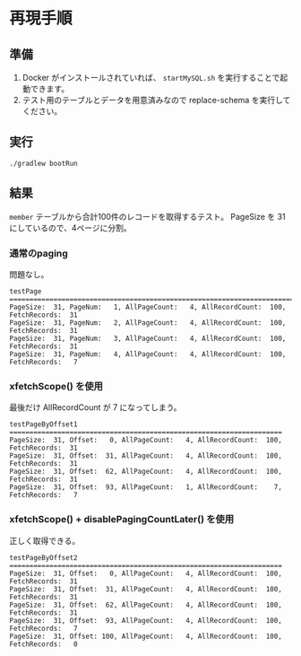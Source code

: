 # 再現手順

## 準備

1. Docker がインストールされていれば、 `startMySQL.sh` を実行することで起動できます。
2. テスト用のテーブルとデータを用意済みなので replace-schema を実行してください。

## 実行

```
./gradlew bootRun
```

## 結果

`member` テーブルから合計100件のレコードを取得するテスト。 PageSize を 31 にしているので、4ページに分割。

### 通常のpaging

問題なし。

```
testPage =============================================================================
PageSize:  31, PageNum:   1, AllPageCount:   4, AllRecordCount:  100, FetchRecords:  31
PageSize:  31, PageNum:   2, AllPageCount:   4, AllRecordCount:  100, FetchRecords:  31
PageSize:  31, PageNum:   3, AllPageCount:   4, AllRecordCount:  100, FetchRecords:  31
PageSize:  31, PageNum:   4, AllPageCount:   4, AllRecordCount:  100, FetchRecords:   7
```

### xfetchScope() を使用

最後だけ AllRecordCount が 7 になってしまう。

```
testPageByOffset1 ====================================================================
PageSize:  31, Offset:   0, AllPageCount:   4, AllRecordCount:  100, FetchRecords:  31
PageSize:  31, Offset:  31, AllPageCount:   4, AllRecordCount:  100, FetchRecords:  31
PageSize:  31, Offset:  62, AllPageCount:   4, AllRecordCount:  100, FetchRecords:  31
PageSize:  31, Offset:  93, AllPageCount:   1, AllRecordCount:    7, FetchRecords:   7
```

### xfetchScope() + disablePagingCountLater() を使用

正しく取得できる。

```
testPageByOffset2 ====================================================================
PageSize:  31, Offset:   0, AllPageCount:   4, AllRecordCount:  100, FetchRecords:  31
PageSize:  31, Offset:  31, AllPageCount:   4, AllRecordCount:  100, FetchRecords:  31
PageSize:  31, Offset:  62, AllPageCount:   4, AllRecordCount:  100, FetchRecords:  31
PageSize:  31, Offset:  93, AllPageCount:   4, AllRecordCount:  100, FetchRecords:   7
PageSize:  31, Offset: 100, AllPageCount:   4, AllRecordCount:  100, FetchRecords:   0
```
